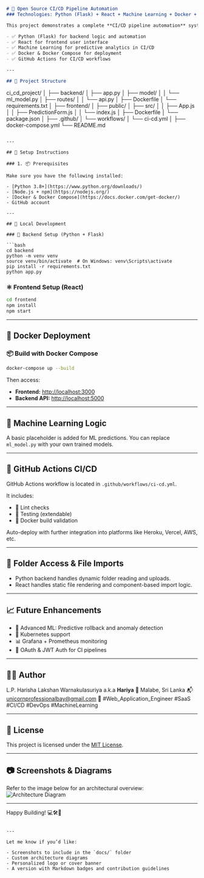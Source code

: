 
```markdown
# 🚀 Open Source CI/CD Pipeline Automation  
### Technologies: Python (Flask) + React + Machine Learning + Docker + GitHub Actions

This project demonstrates a complete **CI/CD pipeline automation** system using:

- ✅ Python (Flask) for backend logic and automation
- ✅ React for frontend user interface
- ✅ Machine Learning for predictive analytics in CI/CD
- ✅ Docker & Docker Compose for deployment
- ✅ GitHub Actions for CI/CD workflows

---

## 📁 Project Structure

```

ci\_cd\_project/
│
├── backend/
│   ├── app.py
│   ├── model/
│   │   └── ml\_model.py
│   ├── routes/
│   │   └── api.py
│   ├── Dockerfile
│   └── requirements.txt
│
├── frontend/
│   ├── public/
│   ├── src/
│   │   ├── App.js
│   │   ├── PredictionForm.js
│   │   └── index.js
│   ├── Dockerfile
│   └── package.json
│
├── .github/
│   └── workflows/
│       └── ci-cd.yml
│
├── docker-compose.yml
└── README.md

````

---

## 🔧 Setup Instructions

### 1. 📦 Prerequisites

Make sure you have the following installed:

- [Python 3.8+](https://www.python.org/downloads/)
- [Node.js + npm](https://nodejs.org/)
- [Docker & Docker Compose](https://docs.docker.com/get-docker/)
- GitHub account

---

## 🔁 Local Development

### 🐍 Backend Setup (Python + Flask)

```bash
cd backend
python -m venv venv
source venv/bin/activate  # On Windows: venv\Scripts\activate
pip install -r requirements.txt
python app.py
````

### ⚛️ Frontend Setup (React)

```bash
cd frontend
npm install
npm start
```

---

## 🐳 Docker Deployment

### 📦 Build with Docker Compose

```bash
docker-compose up --build
```

Then access:

* **Frontend:** [http://localhost:3000](http://localhost:3000)
* **Backend API:** [http://localhost:5000](http://localhost:5000)

---

## 🤖 Machine Learning Logic

A basic placeholder is added for ML predictions. You can replace `ml_model.py` with your own trained models.

---

## 🔄 GitHub Actions CI/CD

GitHub Actions workflow is located in `.github/workflows/ci-cd.yml`.

It includes:

* 🔎 Lint checks
* 🧪 Testing (extendable)
* 🐳 Docker build validation

Auto-deploy with further integration into platforms like Heroku, Vercel, AWS, etc.

---

## 📂 Folder Access & File Imports

* Python backend handles dynamic folder reading and uploads.
* React handles static file rendering and component-based import logic.

---

## 📈 Future Enhancements

* 🧠 Advanced ML: Predictive rollback and anomaly detection
* 🔧 Kubernetes support
* 📊 Grafana + Prometheus monitoring
* 🔐 OAuth & JWT Auth for CI pipelines

---

## 👨‍💻 Author

L.P. Harisha Lakshan Warnakulasuriya a.k.a **Hariya**
📍 Malabe, Sri Lanka
📬 [unicornprofessionalbay@gmail.com](mailto:unicornprofessionalbay@gmail.com)
🚀 #Web\_Application\_Engineer #SaaS #CI/CD #DevOps #MachineLearning

---

## 📄 License

This project is licensed under the [MIT License](LICENSE).

---

## 📷 Screenshots & Diagrams

Refer to the image below for an architectural overview:
![Architecture Diagram](docs/architecture.png)

---

Happy Building! 💻🛠️🚀

```

---

Let me know if you’d like:

- Screenshots to include in the `docs/` folder  
- Custom architecture diagrams  
- Personalized logo or cover banner  
- A version with Markdown badges and contribution guidelines
```
